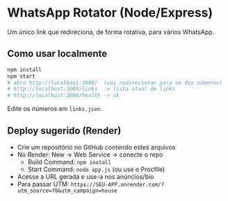 
# WhatsApp Rotator (Node/Express)

Um único link que redireciona, de forma rotativa, para vários WhatsApp.

## Como usar localmente
```bash
npm install
npm start
# abra http://localhost:3000/  (vai redirecionar para um dos números)
# http://localhost:3000/links  -> lista atual de links
# http://localhost:3000/health -> ok
```

Edite os números em `links.json`.

## Deploy sugerido (Render)
- Crie um repositório no GitHub contendo estes arquivos
- No Render: New -> Web Service -> conecte o repo
  - Build Command: `npm install`
  - Start Command: `node app.js` (ou use o Procfile)
- Acesse a URL gerada e use-a nos anúncios/bio
- Para passar UTM: `https://SEU-APP.onrender.com/?utm_source=fb&utm_campaign=house`

